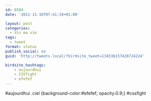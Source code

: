 ```yaml
---
id: 6584
date: '2011-11-10T07:41:34+01:00'

layout: post
categories:
  - Vis ma vie
tags:
  - tweet
format: status
publish_social: no
guid: 'http://tweets.local/?birdsite_tweet=134536157420724224'

birdsite_hashtags:
    - aujourdhui
    - CSSfight
    - efefef
---
```


\#aujourdhui .ciel {background-color:#efefef; opacity:0.9;} #cssfight